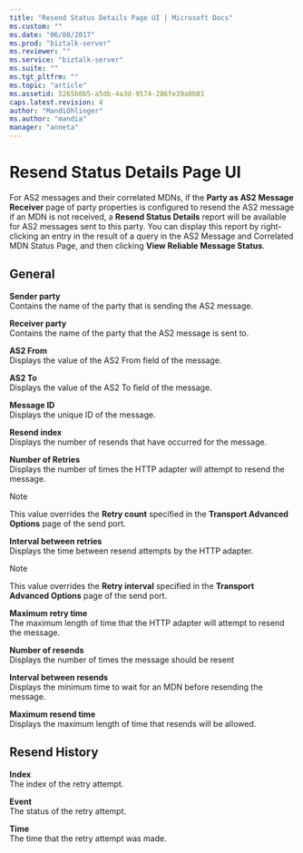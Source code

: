 ```yaml
---
title: "Resend Status Details Page UI | Microsoft Docs"
ms.custom: ""
ms.date: "06/08/2017"
ms.prod: "biztalk-server"
ms.reviewer: ""
ms.service: "biztalk-server"
ms.suite: ""
ms.tgt_pltfrm: ""
ms.topic: "article"
ms.assetid: 5265b0b5-a5db-4a3d-9574-286fe39a0b01
caps.latest.revision: 4
author: "MandiOhlinger"
ms.author: "mandia"
manager: "anneta"
---
```

# Resend Status Details Page UI
For AS2 messages and their correlated MDNs, if the **Party as AS2 Message Receiver** page of party properties is configured to resend the AS2 message if an MDN is not received, a **Resend Status Details** report will be available for AS2 messages sent to this party. You can display this report by right-clicking an entry in the result of a query in the AS2 Message and Correlated MDN Status Page, and then clicking **View Reliable Message Status**.  
  
## General  
 **Sender party**  
 Contains the name of the party that is sending the AS2 message.  
  
 **Receiver party**  
 Contains the name of the party that the AS2 message is sent to.  
  
 **AS2 From**  
 Displays the value of the AS2 From field of the message.  
  
 **AS2 To**  
 Displays the value of the AS2 To field of the message.  
  
 **Message ID**  
 Displays the unique ID of the message.  
  
 **Resend index**  
 Displays the number of resends that have occurred for the message.  
  
 **Number of Retries**  
 Displays the number of times the HTTP adapter will attempt to resend the message.  
  
> [!NOTE]
>  This value overrides the **Retry count** specified in the **Transport Advanced Options** page of the send port.  
  
 **Interval between retries**  
 Displays the time between resend attempts by the HTTP adapter.  
  
> [!NOTE]
>  This value overrides the **Retry interval** specified in the **Transport Advanced Options** page of the send port.  
  
 **Maximum retry time**  
 The maximum length of time that the HTTP adapter will attempt to resend the message.  
  
 **Number of resends**  
 Displays the number of times the message should be resent  
  
 **Interval between resends**  
 Displays the minimum time to wait for an MDN before resending the message.  
  
 **Maximum resend time**  
 Displays the maximum length of time that resends will be allowed.  
  
## Resend History  
 **Index**  
 The index of the retry attempt.  
  
 **Event**  
 The status of the retry attempt.  
  
 **Time**  
 The time that the retry attempt was made.